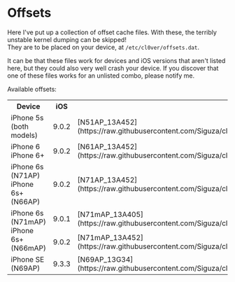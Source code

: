 # Offsets

Here I've put up a collection of offset cache files. With these, the terribly unstable kernel dumping can be skipped!  
They are to be placed on your device, at `/etc/cl0ver/offsets.dat`.  

It can be that these files work for devices and iOS versions that aren't listed here, but they could also very well crash your device. If you discover that one of these files works for an unlisted combo, please notify me.

Available offsets:

<!-- wen eta rowspan support for markdown tables? -->

<table align="center">
    <tr>
        <th>Device</th>
        <th>iOS</th>
        <th>File</th>
    </tr>
    <tr>
        <td>iPhone 5s (both models)</td>
        <td>9.0.2</td>
        <td>[N51AP_13A452](https://raw.githubusercontent.com/Siguza/cl0ver/master/offsets/N51AP_13A452/offsets.dat)</td>
    </tr>
    <tr>
        <td>iPhone 6<br>iPhone 6+</td>
        <td>9.0.2</td>
        <td>[N61AP_13A452](https://raw.githubusercontent.com/Siguza/cl0ver/master/offsets/N61AP_13A452/offsets.dat)</td>
    </tr>
    <tr>
        <td>iPhone 6s (N71AP)<br>iPhone 6s+ (N66AP)</td>
        <td>9.0.2</td>
        <td>[N71AP_13A452](https://raw.githubusercontent.com/Siguza/cl0ver/master/offsets/N71AP_13A452/offsets.dat)</td>
    </tr>
    <tr>
        <td rowspan="2">iPhone 6s (N71mAP)<br>iPhone 6s+ (N66mAP)</td>
        <td>9.0.1</td>
        <td>[N71mAP_13A405](https://raw.githubusercontent.com/Siguza/cl0ver/master/offsets/N71mAP_13A405/offsets.dat)</td>
    </tr>
    <tr>
        <td>9.0.2</td>
        <td>[N71mAP_13A452](https://raw.githubusercontent.com/Siguza/cl0ver/master/offsets/N71mAP_13A452/offsets.dat)</td>
    </tr>
    <tr>
        <td>iPhone SE (N69AP)</td>
        <td>9.3.3</td>
        <td>[N69AP_13G34](https://raw.githubusercontent.com/Siguza/cl0ver/master/offsets/N69AP_13G34/offsets.dat)</td>
    </tr>
</table>
